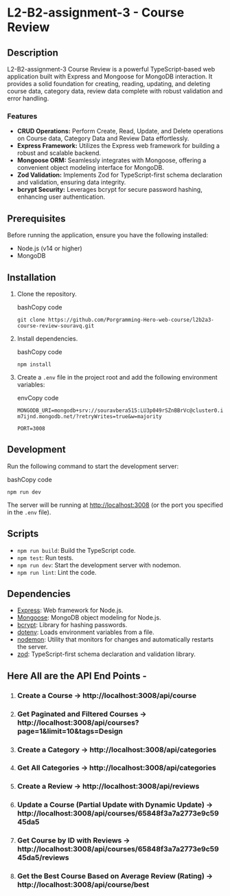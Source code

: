 # L2-B2-assignment-3 - Course Review

## Description

L2-B2-assignment-3 Course Review is a powerful TypeScript-based web application built with Express and Mongoose for MongoDB interaction. It provides a solid foundation for creating, reading, updating, and deleting course data, category data, review data complete with robust validation and error handling.

### Features

-   **CRUD Operations:** Perform Create, Read, Update, and Delete operations on Course data, Category Data and Review Data effortlessly.
-   **Express Framework:** Utilizes the Express web framework for building a robust and scalable backend.
-   **Mongoose ORM:** Seamlessly integrates with Mongoose, offering a convenient object modeling interface for MongoDB.
-   **Zod Validation:** Implements Zod for TypeScript-first schema declaration and validation, ensuring data integrity.
-   **bcrypt Security:** Leverages bcrypt for secure password hashing, enhancing user authentication.

## Prerequisites

Before running the application, ensure you have the following installed:

-   Node.js (v14 or higher)
-   MongoDB

## Installation

1.  Clone the repository.
    
    bashCopy code
    
    `git clone https://github.com/Porgramming-Hero-web-course/l2b2a3-course-review-souravq.git`
    
3.  Install dependencies.
    
    bashCopy code
    
    `npm install` 
    
4.  Create a `.env` file in the project root and add the following environment variables:
    
    envCopy code
    
    `MONGODB_URI=mongodb+srv://souravbera515:LU3p049rSZnBBrVc@cluster0.im7ijnd.mongodb.net/?retryWrites=true&w=majority`
    
    `PORT=3008` 
    

## Development

Run the following command to start the development server:

bashCopy code

`npm run dev` 

The server will be running at [http://localhost:3008](http://localhost:3008/) (or the port you specified in the `.env` file).

## Scripts

-   `npm run build`: Build the TypeScript code.
-   `npm test`: Run tests.
-   `npm run dev`: Start the development server with nodemon.
-   `npm run lint`: Lint the code.

## Dependencies

-   [Express](https://expressjs.com/): Web framework for Node.js.
-   [Mongoose](https://mongoosejs.com/): MongoDB object modeling for Node.js.
-   [bcrypt](https://www.npmjs.com/package/bcrypt): Library for hashing passwords.
-   [dotenv](https://www.npmjs.com/package/dotenv): Loads environment variables from a file.
-   [nodemon](https://nodemon.io/): Utility that monitors for changes and automatically restarts the server.
-   [zod](https://github.com/colinhacks/zod): TypeScript-first schema declaration and validation library.

## Here All are the API End Points - 

1) ### Create a Course -> http://localhost:3008/api/course
2) ### Get Paginated and Filtered Courses -> http://localhost:3008/api/courses?page=1&limit=10&tags=Design
3) ### Create a Category -> http://localhost:3008/api/categories
4) ### Get All Categories -> http://localhost:3008/api/categories
5) ### Create a Review -> http://localhost:3008/api/reviews
6) ### Update a Course (Partial Update with Dynamic Update) -> http://localhost:3008/api/courses/65848f3a7a2773e9c5945da5
7) ### Get Course by ID with Reviews -> http://localhost:3008/api/courses/65848f3a7a2773e9c5945da5/reviews
8) ### Get the Best Course Based on Average Review (Rating) -> http://localhost:3008/api/course/best
